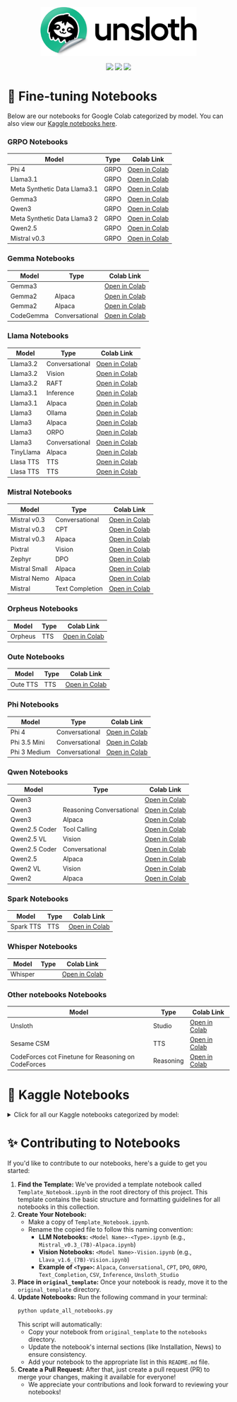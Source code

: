 <div align="center">

  <a href="https://unsloth.ai"><picture>
    <source media="(prefers-color-scheme: dark)" srcset="https://raw.githubusercontent.com/unslothai/unsloth/main/images/unsloth%20logo%20white%20text.png">
    <source media="(prefers-color-scheme: light)" srcset="https://raw.githubusercontent.com/unslothai/unsloth/main/images/unsloth%20logo%20black%20text.png">
    <img alt="unsloth logo" src="https://raw.githubusercontent.com/unslothai/unsloth/main/images/unsloth%20logo%20black%20text.png" height="110" style="max-width: 100%;">
  </picture></a>
  
<a href="https://colab.research.google.com/github/unslothai/notebooks/blob/main/nb/Llama3.1_(8B)-Alpaca.ipynb"><img src="https://raw.githubusercontent.com/unslothai/unsloth/main/images/start free finetune button.png" height="48"></a>
<a href="https://discord.gg/unsloth"><img src="https://raw.githubusercontent.com/unslothai/unsloth/main/images/Discord button.png" height="48"></a>
<a href="https://docs.unsloth.ai"><img src="https://raw.githubusercontent.com/unslothai/unsloth/refs/heads/main/images/Documentation%20Button.png" height="48"></a>

</div>

<!-- 🛑 🚨 DO NOT EDIT MANUALLY THIS SECTION UNTIL `end of notebook links`!! 🛑 🚨 -->
<!-- 🛑 🚨 THIS SECTION IS GENERATED BY `update_all_notebooks.py` AUTOMATICALLY 🛑 🚨  -->

# 📒 Fine-tuning Notebooks
Below are our notebooks for Google Colab categorized by model.
You can also view our [Kaggle notebooks here](https://github.com/unslothai/notebooks/#-kaggle-notebooks).

### GRPO Notebooks
| Model | Type | Colab Link |
| --- | --- | --- |
| Phi 4 | GRPO | [Open in Colab](https://colab.research.google.com/github/unslothai/notebooks/blob/main/nb/Phi_4_(14B)-GRPO.ipynb) |
| Llama3.1 | GRPO | [Open in Colab](https://colab.research.google.com/github/unslothai/notebooks/blob/main/nb/Llama3.1_(8B)-GRPO.ipynb) |
| Meta Synthetic Data Llama3.1 | GRPO | [Open in Colab](https://colab.research.google.com/github/unslothai/notebooks/blob/main/nb/Meta-Synthetic-Data-Llama3.1_(8B).ipynb) |
| Gemma3 | GRPO | [Open in Colab](https://colab.research.google.com/github/unslothai/notebooks/blob/main/nb/Gemma3_(1B)-GRPO.ipynb) |
| Qwen3 | GRPO | [Open in Colab](https://colab.research.google.com/github/unslothai/notebooks/blob/main/nb/Qwen3_(4B)-GRPO.ipynb) |
| Meta Synthetic Data Llama3 2 | GRPO | [Open in Colab](https://colab.research.google.com/github/unslothai/notebooks/blob/main/nb/Meta_Synthetic_Data_Llama3_2_(3B).ipynb) |
| Qwen2.5 | GRPO | [Open in Colab](https://colab.research.google.com/github/unslothai/notebooks/blob/main/nb/Qwen2.5_(3B)-GRPO.ipynb) |
| Mistral v0.3 | GRPO | [Open in Colab](https://colab.research.google.com/github/unslothai/notebooks/blob/main/nb/Mistral_v0.3_(7B)-GRPO.ipynb) |

### Gemma Notebooks
| Model | Type | Colab Link |
| --- | --- | --- |
| Gemma3 |  | [Open in Colab](https://colab.research.google.com/github/unslothai/notebooks/blob/main/nb/Gemma3_(4B).ipynb) |
| Gemma2 | Alpaca | [Open in Colab](https://colab.research.google.com/github/unslothai/notebooks/blob/main/nb/Gemma2_(2B)-Alpaca.ipynb) |
| Gemma2 | Alpaca | [Open in Colab](https://colab.research.google.com/github/unslothai/notebooks/blob/main/nb/Gemma2_(9B)-Alpaca.ipynb) |
| CodeGemma | Conversational | [Open in Colab](https://colab.research.google.com/github/unslothai/notebooks/blob/main/nb/CodeGemma_(7B)-Conversational.ipynb) |

### Llama Notebooks
| Model | Type | Colab Link |
| --- | --- | --- |
| Llama3.2 | Conversational | [Open in Colab](https://colab.research.google.com/github/unslothai/notebooks/blob/main/nb/Llama3.2_(1B_and_3B)-Conversational.ipynb) |
| Llama3.2 | Vision | [Open in Colab](https://colab.research.google.com/github/unslothai/notebooks/blob/main/nb/Llama3.2_(11B)-Vision.ipynb) |
| Llama3.2 | RAFT | [Open in Colab](https://colab.research.google.com/github/unslothai/notebooks/blob/main/nb/Llama3.2_(1B)-RAFT.ipynb) |
| Llama3.1 | Inference | [Open in Colab](https://colab.research.google.com/github/unslothai/notebooks/blob/main/nb/Llama3.1_(8B)-Inference.ipynb) |
| Llama3.1 | Alpaca | [Open in Colab](https://colab.research.google.com/github/unslothai/notebooks/blob/main/nb/Llama3.1_(8B)-Alpaca.ipynb) |
| Llama3 | Ollama | [Open in Colab](https://colab.research.google.com/github/unslothai/notebooks/blob/main/nb/Llama3_(8B)-Ollama.ipynb) |
| Llama3 | Alpaca | [Open in Colab](https://colab.research.google.com/github/unslothai/notebooks/blob/main/nb/Llama3_(8B)-Alpaca.ipynb) |
| Llama3 | ORPO | [Open in Colab](https://colab.research.google.com/github/unslothai/notebooks/blob/main/nb/Llama3_(8B)-ORPO.ipynb) |
| Llama3 | Conversational | [Open in Colab](https://colab.research.google.com/github/unslothai/notebooks/blob/main/nb/Llama3_(8B)-Conversational.ipynb) |
| TinyLlama | Alpaca | [Open in Colab](https://colab.research.google.com/github/unslothai/notebooks/blob/main/nb/TinyLlama_(1.1B)-Alpaca.ipynb) |
| Llasa TTS | TTS | [Open in Colab](https://colab.research.google.com/github/unslothai/notebooks/blob/main/nb/Llasa_TTS_(1B).ipynb) |
| Llasa TTS | TTS | [Open in Colab](https://colab.research.google.com/github/unslothai/notebooks/blob/main/nb/Llasa_TTS_(3B).ipynb) |

### Mistral Notebooks
| Model | Type | Colab Link |
| --- | --- | --- |
| Mistral v0.3 | Conversational | [Open in Colab](https://colab.research.google.com/github/unslothai/notebooks/blob/main/nb/Mistral_v0.3_(7B)-Conversational.ipynb) |
| Mistral v0.3 | CPT | [Open in Colab](https://colab.research.google.com/github/unslothai/notebooks/blob/main/nb/Mistral_v0.3_(7B)-CPT.ipynb) |
| Mistral v0.3 | Alpaca | [Open in Colab](https://colab.research.google.com/github/unslothai/notebooks/blob/main/nb/Mistral_v0.3_(7B)-Alpaca.ipynb) |
| Pixtral | Vision | [Open in Colab](https://colab.research.google.com/github/unslothai/notebooks/blob/main/nb/Pixtral_(12B)-Vision.ipynb) |
| Zephyr | DPO | [Open in Colab](https://colab.research.google.com/github/unslothai/notebooks/blob/main/nb/Zephyr_(7B)-DPO.ipynb) |
| Mistral Small | Alpaca | [Open in Colab](https://colab.research.google.com/github/unslothai/notebooks/blob/main/nb/Mistral_Small_(22B)-Alpaca.ipynb) |
| Mistral Nemo | Alpaca | [Open in Colab](https://colab.research.google.com/github/unslothai/notebooks/blob/main/nb/Mistral_Nemo_(12B)-Alpaca.ipynb) |
| Mistral | Text Completion | [Open in Colab](https://colab.research.google.com/github/unslothai/notebooks/blob/main/nb/Mistral_(7B)-Text_Completion.ipynb) |

### Orpheus Notebooks
| Model | Type | Colab Link |
| --- | --- | --- |
| Orpheus | TTS | [Open in Colab](https://colab.research.google.com/github/unslothai/notebooks/blob/main/nb/Orpheus_(3B)-TTS.ipynb) |

### Oute Notebooks
| Model | Type | Colab Link |
| --- | --- | --- |
| Oute TTS | TTS | [Open in Colab](https://colab.research.google.com/github/unslothai/notebooks/blob/main/nb/Oute_TTS_(1B).ipynb) |

### Phi Notebooks
| Model | Type | Colab Link |
| --- | --- | --- |
| Phi 4 | Conversational | [Open in Colab](https://colab.research.google.com/github/unslothai/notebooks/blob/main/nb/Phi_4-Conversational.ipynb) |
| Phi 3.5 Mini | Conversational | [Open in Colab](https://colab.research.google.com/github/unslothai/notebooks/blob/main/nb/Phi_3.5_Mini-Conversational.ipynb) |
| Phi 3 Medium | Conversational | [Open in Colab](https://colab.research.google.com/github/unslothai/notebooks/blob/main/nb/Phi_3_Medium-Conversational.ipynb) |

### Qwen Notebooks
| Model | Type | Colab Link |
| --- | --- | --- |
| Qwen3 |  | [Open in Colab](https://colab.research.google.com/github/unslothai/notebooks/blob/main/nb/Qwen3_(14B).ipynb) |
| Qwen3 | Reasoning Conversational | [Open in Colab](https://colab.research.google.com/github/unslothai/notebooks/blob/main/nb/Qwen3_(14B)-Reasoning-Conversational.ipynb) |
| Qwen3 | Alpaca | [Open in Colab](https://colab.research.google.com/github/unslothai/notebooks/blob/main/nb/Qwen3_(14B)-Alpaca.ipynb) |
| Qwen2.5 Coder | Tool Calling | [Open in Colab](https://colab.research.google.com/github/unslothai/notebooks/blob/main/nb/Qwen2.5_Coder_(1.5B)-Tool_Calling.ipynb) |
| Qwen2.5 VL | Vision | [Open in Colab](https://colab.research.google.com/github/unslothai/notebooks/blob/main/nb/Qwen2.5_VL_(7B)-Vision.ipynb) |
| Qwen2.5 Coder | Conversational | [Open in Colab](https://colab.research.google.com/github/unslothai/notebooks/blob/main/nb/Qwen2.5_Coder_(14B)-Conversational.ipynb) |
| Qwen2.5 | Alpaca | [Open in Colab](https://colab.research.google.com/github/unslothai/notebooks/blob/main/nb/Qwen2.5_(7B)-Alpaca.ipynb) |
| Qwen2 VL | Vision | [Open in Colab](https://colab.research.google.com/github/unslothai/notebooks/blob/main/nb/Qwen2_VL_(7B)-Vision.ipynb) |
| Qwen2 | Alpaca | [Open in Colab](https://colab.research.google.com/github/unslothai/notebooks/blob/main/nb/Qwen2_(7B)-Alpaca.ipynb) |

### Spark Notebooks
| Model | Type | Colab Link |
| --- | --- | --- |
| Spark TTS | TTS | [Open in Colab](https://colab.research.google.com/github/unslothai/notebooks/blob/main/nb/Spark_TTS_(0_5B).ipynb) |

### Whisper Notebooks
| Model | Type | Colab Link |
| --- | --- | --- |
| Whisper |  | [Open in Colab](https://colab.research.google.com/github/unslothai/notebooks/blob/main/nb/Whisper.ipynb) |

### Other notebooks Notebooks
| Model | Type | Colab Link |
| --- | --- | --- |
| Unsloth | Studio | [Open in Colab](https://colab.research.google.com/github/unslothai/notebooks/blob/main/nb/Unsloth_Studio.ipynb) |
| Sesame CSM | TTS | [Open in Colab](https://colab.research.google.com/github/unslothai/notebooks/blob/main/nb/Sesame_CSM_(1B)-TTS.ipynb) |
| CodeForces cot Finetune for Reasoning on CodeForces | Reasoning | [Open in Colab](https://colab.research.google.com/github/unslothai/notebooks/blob/main/nb/CodeForces-cot-Finetune_for_Reasoning_on_CodeForces.ipynb) |

# 📒 Kaggle Notebooks
<details>
  <summary>
    Click for all our Kaggle notebooks categorized by model:
  </summary>

### GRPO Notebooks
| Model | Type | Kaggle Link |
| --- | --- | --- |
| Kaggle Phi 4 | GRPO | [Open in Kaggle](https://www.kaggle.com/notebooks/welcome?src=https://github.com/unslothai/notebooks/blob/main/nb/Kaggle-Phi_4_(14B)-GRPO.ipynb&accelerator=nvidiaTeslaT4) |
| Kaggle Llama3.1 | GRPO | [Open in Kaggle](https://www.kaggle.com/notebooks/welcome?src=https://github.com/unslothai/notebooks/blob/main/nb/Kaggle-Llama3.1_(8B)-GRPO.ipynb&accelerator=nvidiaTeslaT4) |
| Kaggle Meta Synthetic Data Llama3.1 | GRPO | [Open in Kaggle](https://www.kaggle.com/notebooks/welcome?src=https://github.com/unslothai/notebooks/blob/main/nb/Kaggle-Meta-Synthetic-Data-Llama3.1_(8B).ipynb&accelerator=nvidiaTeslaT4) |
| Kaggle Gemma3 | GRPO | [Open in Kaggle](https://www.kaggle.com/notebooks/welcome?src=https://github.com/unslothai/notebooks/blob/main/nb/Kaggle-Gemma3_(1B)-GRPO.ipynb&accelerator=nvidiaTeslaT4) |
| Kaggle Meta Synthetic Data Llama3 2 | GRPO | [Open in Kaggle](https://www.kaggle.com/notebooks/welcome?src=https://github.com/unslothai/notebooks/blob/main/nb/Kaggle-Meta_Synthetic_Data_Llama3_2_(3B).ipynb&accelerator=nvidiaTeslaT4) |
| Kaggle Qwen3 | GRPO | [Open in Kaggle](https://www.kaggle.com/notebooks/welcome?src=https://github.com/unslothai/notebooks/blob/main/nb/Kaggle-Qwen3_(4B)-GRPO.ipynb&accelerator=nvidiaTeslaT4) |
| Kaggle Qwen2.5 | GRPO | [Open in Kaggle](https://www.kaggle.com/notebooks/welcome?src=https://github.com/unslothai/notebooks/blob/main/nb/Kaggle-Qwen2.5_(3B)-GRPO.ipynb&accelerator=nvidiaTeslaT4) |
| Kaggle Mistral v0.3 | GRPO | [Open in Kaggle](https://www.kaggle.com/notebooks/welcome?src=https://github.com/unslothai/notebooks/blob/main/nb/Kaggle-Mistral_v0.3_(7B)-GRPO.ipynb&accelerator=nvidiaTeslaT4) |

### Gemma Notebooks
| Model | Type | Kaggle Link |
| --- | --- | --- |
| Kaggle Gemma3 |  | [Open in Kaggle](https://www.kaggle.com/notebooks/welcome?src=https://github.com/unslothai/notebooks/blob/main/nb/Kaggle-Gemma3_(4B).ipynb&accelerator=nvidiaTeslaT4) |
| Kaggle Gemma2 | Alpaca | [Open in Kaggle](https://www.kaggle.com/notebooks/welcome?src=https://github.com/unslothai/notebooks/blob/main/nb/Kaggle-Gemma2_(9B)-Alpaca.ipynb&accelerator=nvidiaTeslaT4) |
| Kaggle Gemma2 | Alpaca | [Open in Kaggle](https://www.kaggle.com/notebooks/welcome?src=https://github.com/unslothai/notebooks/blob/main/nb/Kaggle-Gemma2_(2B)-Alpaca.ipynb&accelerator=nvidiaTeslaT4) |
| Kaggle CodeGemma | Conversational | [Open in Kaggle](https://www.kaggle.com/notebooks/welcome?src=https://github.com/unslothai/notebooks/blob/main/nb/Kaggle-CodeGemma_(7B)-Conversational.ipynb&accelerator=nvidiaTeslaT4) |

### Llama Notebooks
| Model | Type | Kaggle Link |
| --- | --- | --- |
| Kaggle Llama3.2 | Vision | [Open in Kaggle](https://www.kaggle.com/notebooks/welcome?src=https://github.com/unslothai/notebooks/blob/main/nb/Kaggle-Llama3.2_(11B)-Vision.ipynb&accelerator=nvidiaTeslaT4) |
| Kaggle Llama3.2 | Conversational | [Open in Kaggle](https://www.kaggle.com/notebooks/welcome?src=https://github.com/unslothai/notebooks/blob/main/nb/Kaggle-Llama3.2_(1B_and_3B)-Conversational.ipynb&accelerator=nvidiaTeslaT4) |
| Kaggle Llama3.2 | RAFT | [Open in Kaggle](https://www.kaggle.com/notebooks/welcome?src=https://github.com/unslothai/notebooks/blob/main/nb/Kaggle-Llama3.2_(1B)-RAFT.ipynb&accelerator=nvidiaTeslaT4) |
| Kaggle Llama3.1 | Alpaca | [Open in Kaggle](https://www.kaggle.com/notebooks/welcome?src=https://github.com/unslothai/notebooks/blob/main/nb/Kaggle-Llama3.1_(8B)-Alpaca.ipynb&accelerator=nvidiaTeslaT4) |
| Kaggle Llama3.1 | Inference | [Open in Kaggle](https://www.kaggle.com/notebooks/welcome?src=https://github.com/unslothai/notebooks/blob/main/nb/Kaggle-Llama3.1_(8B)-Inference.ipynb&accelerator=nvidiaTeslaT4) |
| Kaggle Llama3 | Alpaca | [Open in Kaggle](https://www.kaggle.com/notebooks/welcome?src=https://github.com/unslothai/notebooks/blob/main/nb/Kaggle-Llama3_(8B)-Alpaca.ipynb&accelerator=nvidiaTeslaT4) |
| Kaggle Llama3 | Ollama | [Open in Kaggle](https://www.kaggle.com/notebooks/welcome?src=https://github.com/unslothai/notebooks/blob/main/nb/Kaggle-Llama3_(8B)-Ollama.ipynb&accelerator=nvidiaTeslaT4) |
| Kaggle Llama3 | Conversational | [Open in Kaggle](https://www.kaggle.com/notebooks/welcome?src=https://github.com/unslothai/notebooks/blob/main/nb/Kaggle-Llama3_(8B)-Conversational.ipynb&accelerator=nvidiaTeslaT4) |
| Kaggle Llama3 | ORPO | [Open in Kaggle](https://www.kaggle.com/notebooks/welcome?src=https://github.com/unslothai/notebooks/blob/main/nb/Kaggle-Llama3_(8B)-ORPO.ipynb&accelerator=nvidiaTeslaT4) |
| Kaggle Llasa TTS | TTS | [Open in Kaggle](https://www.kaggle.com/notebooks/welcome?src=https://github.com/unslothai/notebooks/blob/main/nb/Kaggle-Llasa_TTS_(3B).ipynb&accelerator=nvidiaTeslaT4) |
| Kaggle TinyLlama | Alpaca | [Open in Kaggle](https://www.kaggle.com/notebooks/welcome?src=https://github.com/unslothai/notebooks/blob/main/nb/Kaggle-TinyLlama_(1.1B)-Alpaca.ipynb&accelerator=nvidiaTeslaT4) |
| Kaggle Llasa TTS | TTS | [Open in Kaggle](https://www.kaggle.com/notebooks/welcome?src=https://github.com/unslothai/notebooks/blob/main/nb/Kaggle-Llasa_TTS_(1B).ipynb&accelerator=nvidiaTeslaT4) |

### Mistral Notebooks
| Model | Type | Kaggle Link |
| --- | --- | --- |
| Kaggle Mistral v0.3 | Conversational | [Open in Kaggle](https://www.kaggle.com/notebooks/welcome?src=https://github.com/unslothai/notebooks/blob/main/nb/Kaggle-Mistral_v0.3_(7B)-Conversational.ipynb&accelerator=nvidiaTeslaT4) |
| Kaggle Mistral v0.3 | Alpaca | [Open in Kaggle](https://www.kaggle.com/notebooks/welcome?src=https://github.com/unslothai/notebooks/blob/main/nb/Kaggle-Mistral_v0.3_(7B)-Alpaca.ipynb&accelerator=nvidiaTeslaT4) |
| Kaggle Mistral v0.3 | CPT | [Open in Kaggle](https://www.kaggle.com/notebooks/welcome?src=https://github.com/unslothai/notebooks/blob/main/nb/Kaggle-Mistral_v0.3_(7B)-CPT.ipynb&accelerator=nvidiaTeslaT4) |
| Kaggle Mistral | Text Completion | [Open in Kaggle](https://www.kaggle.com/notebooks/welcome?src=https://github.com/unslothai/notebooks/blob/main/nb/Kaggle-Mistral_(7B)-Text_Completion.ipynb&accelerator=nvidiaTeslaT4) |
| Kaggle Pixtral | Vision | [Open in Kaggle](https://www.kaggle.com/notebooks/welcome?src=https://github.com/unslothai/notebooks/blob/main/nb/Kaggle-Pixtral_(12B)-Vision.ipynb&accelerator=nvidiaTeslaT4) |
| Kaggle Mistral Nemo | Alpaca | [Open in Kaggle](https://www.kaggle.com/notebooks/welcome?src=https://github.com/unslothai/notebooks/blob/main/nb/Kaggle-Mistral_Nemo_(12B)-Alpaca.ipynb&accelerator=nvidiaTeslaT4) |
| Kaggle Zephyr | DPO | [Open in Kaggle](https://www.kaggle.com/notebooks/welcome?src=https://github.com/unslothai/notebooks/blob/main/nb/Kaggle-Zephyr_(7B)-DPO.ipynb&accelerator=nvidiaTeslaT4) |
| Kaggle Mistral Small | Alpaca | [Open in Kaggle](https://www.kaggle.com/notebooks/welcome?src=https://github.com/unslothai/notebooks/blob/main/nb/Kaggle-Mistral_Small_(22B)-Alpaca.ipynb&accelerator=nvidiaTeslaT4) |

### Orpheus Notebooks
| Model | Type | Kaggle Link |
| --- | --- | --- |
| Kaggle Orpheus | TTS | [Open in Kaggle](https://www.kaggle.com/notebooks/welcome?src=https://github.com/unslothai/notebooks/blob/main/nb/Kaggle-Orpheus_(3B)-TTS.ipynb&accelerator=nvidiaTeslaT4) |

### Oute Notebooks
| Model | Type | Kaggle Link |
| --- | --- | --- |
| Kaggle Oute TTS | TTS | [Open in Kaggle](https://www.kaggle.com/notebooks/welcome?src=https://github.com/unslothai/notebooks/blob/main/nb/Kaggle-Oute_TTS_(1B).ipynb&accelerator=nvidiaTeslaT4) |

### Phi Notebooks
| Model | Type | Kaggle Link |
| --- | --- | --- |
| Kaggle Phi 4 | Conversational | [Open in Kaggle](https://www.kaggle.com/notebooks/welcome?src=https://github.com/unslothai/notebooks/blob/main/nb/Kaggle-Phi_4-Conversational.ipynb&accelerator=nvidiaTeslaT4) |
| Kaggle Phi 3.5 Mini | Conversational | [Open in Kaggle](https://www.kaggle.com/notebooks/welcome?src=https://github.com/unslothai/notebooks/blob/main/nb/Kaggle-Phi_3.5_Mini-Conversational.ipynb&accelerator=nvidiaTeslaT4) |
| Kaggle Phi 3 Medium | Conversational | [Open in Kaggle](https://www.kaggle.com/notebooks/welcome?src=https://github.com/unslothai/notebooks/blob/main/nb/Kaggle-Phi_3_Medium-Conversational.ipynb&accelerator=nvidiaTeslaT4) |

### Qwen Notebooks
| Model | Type | Kaggle Link |
| --- | --- | --- |
| Kaggle Qwen3 | Reasoning Conversational | [Open in Kaggle](https://www.kaggle.com/notebooks/welcome?src=https://github.com/unslothai/notebooks/blob/main/nb/Kaggle-Qwen3_(14B)-Reasoning-Conversational.ipynb&accelerator=nvidiaTeslaT4) |
| Kaggle Qwen3 |  | [Open in Kaggle](https://www.kaggle.com/notebooks/welcome?src=https://github.com/unslothai/notebooks/blob/main/nb/Kaggle-Qwen3_(14B).ipynb&accelerator=nvidiaTeslaT4) |
| Kaggle Qwen3 | Alpaca | [Open in Kaggle](https://www.kaggle.com/notebooks/welcome?src=https://github.com/unslothai/notebooks/blob/main/nb/Kaggle-Qwen3_(14B)-Alpaca.ipynb&accelerator=nvidiaTeslaT4) |
| Kaggle Qwen2.5 | Alpaca | [Open in Kaggle](https://www.kaggle.com/notebooks/welcome?src=https://github.com/unslothai/notebooks/blob/main/nb/Kaggle-Qwen2.5_(7B)-Alpaca.ipynb&accelerator=nvidiaTeslaT4) |
| Kaggle Qwen2.5 Coder | Conversational | [Open in Kaggle](https://www.kaggle.com/notebooks/welcome?src=https://github.com/unslothai/notebooks/blob/main/nb/Kaggle-Qwen2.5_Coder_(14B)-Conversational.ipynb&accelerator=nvidiaTeslaT4) |
| Kaggle Qwen2.5 Coder | Tool Calling | [Open in Kaggle](https://www.kaggle.com/notebooks/welcome?src=https://github.com/unslothai/notebooks/blob/main/nb/Kaggle-Qwen2.5_Coder_(1.5B)-Tool_Calling.ipynb&accelerator=nvidiaTeslaT4) |
| Kaggle Qwen2.5 VL | Vision | [Open in Kaggle](https://www.kaggle.com/notebooks/welcome?src=https://github.com/unslothai/notebooks/blob/main/nb/Kaggle-Qwen2.5_VL_(7B)-Vision.ipynb&accelerator=nvidiaTeslaT4) |
| Kaggle Qwen2 VL | Vision | [Open in Kaggle](https://www.kaggle.com/notebooks/welcome?src=https://github.com/unslothai/notebooks/blob/main/nb/Kaggle-Qwen2_VL_(7B)-Vision.ipynb&accelerator=nvidiaTeslaT4) |
| Kaggle Qwen2 | Alpaca | [Open in Kaggle](https://www.kaggle.com/notebooks/welcome?src=https://github.com/unslothai/notebooks/blob/main/nb/Kaggle-Qwen2_(7B)-Alpaca.ipynb&accelerator=nvidiaTeslaT4) |

### Spark Notebooks
| Model | Type | Kaggle Link |
| --- | --- | --- |
| Kaggle Spark TTS | TTS | [Open in Kaggle](https://www.kaggle.com/notebooks/welcome?src=https://github.com/unslothai/notebooks/blob/main/nb/Kaggle-Spark_TTS_(0_5B).ipynb&accelerator=nvidiaTeslaT4) |

### Whisper Notebooks
| Model | Type | Kaggle Link |
| --- | --- | --- |
| Kaggle Whisper |  | [Open in Kaggle](https://www.kaggle.com/notebooks/welcome?src=https://github.com/unslothai/notebooks/blob/main/nb/Kaggle-Whisper.ipynb&accelerator=nvidiaTeslaT4) |

### Other notebooks Notebooks
| Model | Type | Kaggle Link |
| --- | --- | --- |
| Kaggle CodeForces cot Finetune for Reasoning on CodeForces | Reasoning | [Open in Kaggle](https://www.kaggle.com/notebooks/welcome?src=https://github.com/unslothai/notebooks/blob/main/nb/Kaggle-CodeForces-cot-Finetune_for_Reasoning_on_CodeForces.ipynb&accelerator=nvidiaTeslaT4) |
| Kaggle Unsloth | Studio | [Open in Kaggle](https://www.kaggle.com/notebooks/welcome?src=https://github.com/unslothai/notebooks/blob/main/nb/Kaggle-Unsloth_Studio.ipynb&accelerator=nvidiaTeslaT4) |
| Kaggle Sesame CSM | TTS | [Open in Kaggle](https://www.kaggle.com/notebooks/welcome?src=https://github.com/unslothai/notebooks/blob/main/nb/Kaggle-Sesame_CSM_(1B)-TTS.ipynb&accelerator=nvidiaTeslaT4) |

</details>


<!-- End of Notebook Links -->

# ✨ Contributing to Notebooks

If you'd like to contribute to our notebooks, here's a guide to get you started:

1. **Find the Template:**  We've provided a template notebook called `Template_Notebook.ipynb` in the root directory of this project. This template contains the basic structure and formatting guidelines for all notebooks in this collection.
2. **Create Your Notebook:**
    *   Make a copy of `Template_Notebook.ipynb`.
    *   Rename the copied file to follow this naming convention:
        *   **LLM Notebooks:** `<Model Name>-<Type>.ipynb` (e.g., `Mistral_v0.3_(7B)-Alpaca.ipynb`)
        *   **Vision Notebooks:** `<Model Name>-Vision.ipynb` (e.g., `Llava_v1.6_(7B)-Vision.ipynb`)
        *   **Example of `<Type>`:** `Alpaca`, `Conversational`, `CPT`, `DPO`, `ORPO`, `Text_Completion`, `CSV`, `Inference`, `Unsloth_Studio`
    <!-- *   Modify the content of your notebook, adding your code, explanations, and any other relevant information. Make sure to follow the structure and guidelines from the template. -->
3. **Place in `original_template`:** Once your notebook is ready, move it to the `original_template` directory.
4. **Update Notebooks:** Run the following command in your terminal:
    ```bash
    python update_all_notebooks.py
    ```
    This script will automatically:
    *   Copy your notebook from `original_template` to the `notebooks` directory.
    *   Update the notebook's internal sections (like Installation, News) to ensure consistency.
    *   Add your notebook to the appropriate list in this `README.md` file.
5. **Create a Pull Request:** After that, just create a pull request (PR) to merge your changes, making it available for everyone!
    *   We appreciate your contributions and look forward to reviewing your notebooks!
